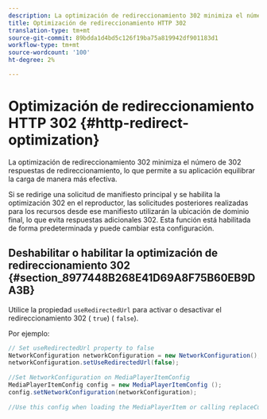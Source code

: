 ```yaml
---
description: La optimización de redireccionamiento 302 minimiza el número de 302 respuestas de redireccionamiento, lo que permite a su aplicación equilibrar la carga de manera más efectiva.
title: Optimización de redireccionamiento HTTP 302
translation-type: tm+mt
source-git-commit: 89bdda1d4bd5c126f19ba75a819942df901183d1
workflow-type: tm+mt
source-wordcount: '100'
ht-degree: 2%

---
```



# Optimización de redireccionamiento HTTP 302 {#http-redirect-optimization}

La optimización de redireccionamiento 302 minimiza el número de 302 respuestas de redireccionamiento, lo que permite a su aplicación equilibrar la carga de manera más efectiva.

Si se redirige una solicitud de manifiesto principal y se habilita la optimización 302 en el reproductor, las solicitudes posteriores realizadas para los recursos desde ese manifiesto utilizarán la ubicación de dominio final, lo que evita respuestas adicionales 302. Esta función está habilitada de forma predeterminada y puede cambiar esta configuración.

## Deshabilitar o habilitar la optimización de redireccionamiento 302 {#section_8977448B268E41D69A8F75B60EB9DA3B}

Utilice la propiedad `useRedirectedUrl` para activar o desactivar el redireccionamiento 302 ( `true`) ( `false`).

<!--<a id="example_888749F70C8A43279D06A29BD68E7E4D"></a>-->

Por ejemplo:

```java
// Set useRedirectedUrl property to false 
NetworkConfiguration networkConfiguration = new NetworkConfiguration(); 
networkConfiguration.setUseRedirectedUrl(false); 
 
//Set NetworkConfiguration on MediaPlayerItemConfig 
MediaPlayerItemConfig config = new MediaPlayerItemConfig (); 
config.setNetworkConfiguration(networkConfiguration); 
 
//Use this config when loading the MediaPlayerItem or calling replaceCurrentResource
```
